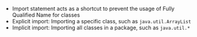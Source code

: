 - Import statement acts as a shortcut to prevent the usage of Fully Qualified Name for classes
- Explicit import: Importing a specific class, such as ```java.util.ArrayList```
- Implicit import: Importing all classes in a package, such as ```java.util.*```